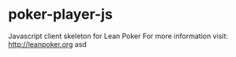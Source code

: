poker-player-js
===============

Javascript client skeleton for Lean Poker For more information visit: http://leanpoker.org
asd